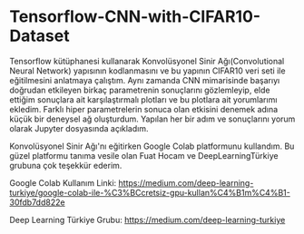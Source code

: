 # Tensorflow-CNN-with-CIFAR10-Dataset
Tensorflow kütüphanesi kullanarak Konvolüsyonel Sinir Ağı(Convolutional Neural Network) yapısının kodlanmasını ve bu yapının CIFAR10 veri seti ile eğitilmesini anlatmaya çalıştım. Aynı zamanda CNN mimarisinde başarıyı doğrudan etkileyen birkaç parametrenin sonuçlarını gözlemleyip, elde ettiğim sonuçlara ait karşılaştırmalı plotları ve bu plotlara ait yorumlarımı ekledim. Farklı hiper parametrelerin sonuca olan etkisini denemek adına küçük bir deneysel ağ oluşturdum. Yapılan her bir adım ve sonuçlarını yorum olarak Jupyter dosyasında açıkladım.

Konvolüsyonel Sinir Ağı'nı eğitirken Google Colab platformunu kullandım. Bu güzel platformu tanıma vesile olan Fuat Hocam ve DeepLearningTürkiye grubuna çok teşekkür ederim.

Google Colab Kullanım Linki: https://medium.com/deep-learning-turkiye/google-colab-ile-%C3%BCcretsiz-gpu-kullan%C4%B1m%C4%B1-30fdb7dd822e

Deep Learning Türkiye Grubu: https://medium.com/deep-learning-turkiye

